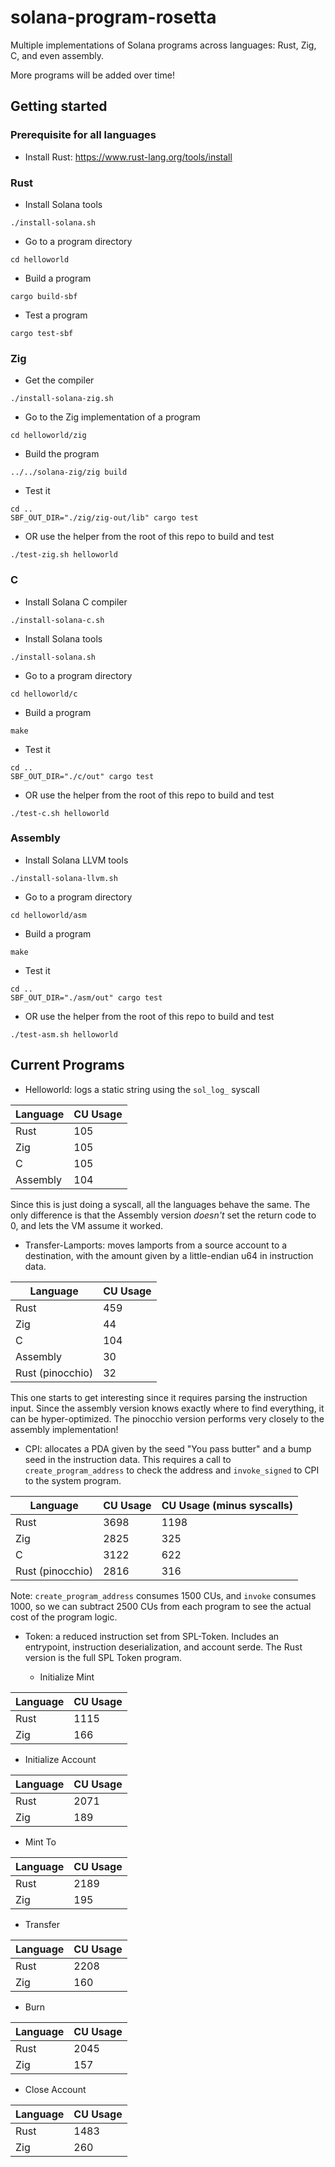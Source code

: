 # solana-program-rosetta

Multiple implementations of Solana programs across languages: Rust, Zig, C, and
even assembly.

More programs will be added over time!

## Getting started

### Prerequisite for all languages

* Install Rust: https://www.rust-lang.org/tools/install

### Rust

* Install Solana tools

```console
./install-solana.sh
```

* Go to a program directory

```console
cd helloworld
```

* Build a program

```console
cargo build-sbf
```

* Test a program

```console
cargo test-sbf
```

### Zig

* Get the compiler

```console
./install-solana-zig.sh
```

* Go to the Zig implementation of a program

```console
cd helloworld/zig
```

* Build the program

```console
../../solana-zig/zig build
```

* Test it

```console
cd ..
SBF_OUT_DIR="./zig/zig-out/lib" cargo test
```

* OR use the helper from the root of this repo to build and test

```console
./test-zig.sh helloworld
```

### C

* Install Solana C compiler

```console
./install-solana-c.sh
```

* Install Solana tools

```console
./install-solana.sh
```

* Go to a program directory

```console
cd helloworld/c
```

* Build a program

```console
make
```

* Test it

```console
cd ..
SBF_OUT_DIR="./c/out" cargo test
```

* OR use the helper from the root of this repo to build and test

```console
./test-c.sh helloworld
```

### Assembly

* Install Solana LLVM tools

```console
./install-solana-llvm.sh
```

* Go to a program directory

```console
cd helloworld/asm
```

* Build a program

```console
make
```

* Test it

```console
cd ..
SBF_OUT_DIR="./asm/out" cargo test
```

* OR use the helper from the root of this repo to build and test

```console
./test-asm.sh helloworld
```

## Current Programs

* Helloworld: logs a static string using the `sol_log_` syscall

| Language | CU Usage |
| --- | --- |
| Rust | 105 |
| Zig | 105 |
| C | 105 |
| Assembly | 104 |

Since this is just doing a syscall, all the languages behave the same. The only
difference is that the Assembly version *doesn't* set the return code to 0, and
lets the VM assume it worked.

* Transfer-Lamports: moves lamports from a source account to a destination, with
the amount given by a little-endian u64 in instruction data.

| Language | CU Usage |
| --- | --- |
| Rust | 459 |
| Zig | 44 |
| C | 104 |
| Assembly | 30 |
| Rust (pinocchio) | 32 |

This one starts to get interesting since it requires parsing the instruction
input. Since the assembly version knows exactly where to find everything, it can
be hyper-optimized. The pinocchio version performs very closely to the assembly
implementation!

* CPI: allocates a PDA given by the seed "You pass butter" and a bump seed in
the instruction data. This requires a call to `create_program_address` to check
the address and `invoke_signed` to CPI to the system program.

| Language | CU Usage | CU Usage (minus syscalls) |
| --- | --- | --- |
| Rust | 3698 | 1198 |
| Zig | 2825 | 325 |
| C | 3122 | 622 |
| Rust (pinocchio) | 2816 | 316 |

Note: `create_program_address` consumes 1500 CUs, and `invoke` consumes 1000, so
we can subtract 2500 CUs from each program to see the actual cost of the program
logic.

* Token: a reduced instruction set from SPL-Token. Includes an entrypoint,
instruction deserialization, and account serde. The Rust version is the full SPL
Token program.

  * Initialize Mint

| Language | CU Usage |
| --- | --- |
| Rust | 1115 |
| Zig | 166 |

  * Initialize Account

| Language | CU Usage |
| --- | --- |
| Rust | 2071 |
| Zig | 189 |

  * Mint To

| Language | CU Usage |
| --- | --- |
| Rust | 2189 |
| Zig | 195 |

  * Transfer

| Language | CU Usage |
| --- | --- |
| Rust | 2208 |
| Zig | 160 |

  * Burn

| Language | CU Usage |
| --- | --- |
| Rust | 2045 |
| Zig | 157 |

  * Close Account

| Language | CU Usage |
| --- | --- |
| Rust | 1483 |
| Zig | 260 |
